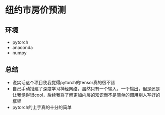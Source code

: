 # 纽约市房价预测
## 环境
* pytorch
* anaconda
* numpy
## 总结
* 说实话这个项目使我觉得pytorch的tensor真的很不错
* 自己手动搭建了深度学习神经网络，虽然只有一个输入，一个输出，但是还是让我觉得很cool，后续我将了解更加内层的知识而不是简单的调用别人写好的框架
* pytorch的上手真的十分的简单